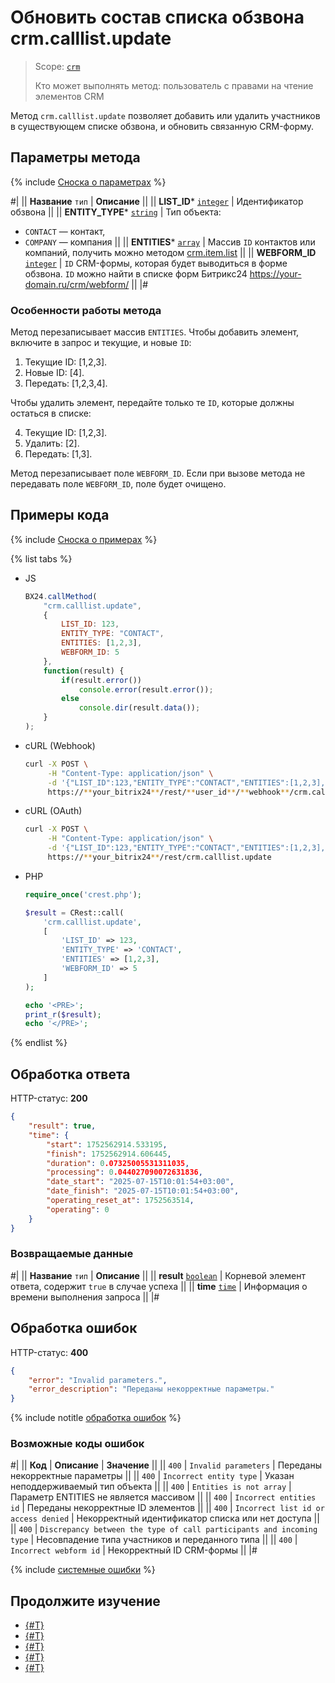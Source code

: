 # Обновить состав списка обзвона crm.calllist.update

> Scope: [`crm`](../../scopes/permissions.md)
>
> Кто может выполнять метод: пользователь с правами на чтение элементов CRM

Метод `crm.calllist.update` позволяет добавить или удалить участников в существующем списке обзвона, и обновить связанную CRM-форму.

## Параметры метода

{% include [Сноска о параметрах](../../../_includes/required.md) %}

#|
|| **Название**
`тип` | **Описание** ||
|| **LIST_ID***
[`integer`](../../data-types.md) | Идентификатор обзвона ||
|| **ENTITY_TYPE***
[`string`](../../data-types.md) | Тип объекта: 
- `CONTACT` — контакт,
- `COMPANY` — компания ||
|| **ENTITIES***
[`array`](../../data-types.md) | Массив `ID` контактов или компаний, получить можно методом [crm.item.list](../universal/crm-item-list.md) ||
|| **WEBFORM_ID**
[`integer`](../../data-types.md) | `ID` CRM-формы, которая будет выводиться в форме обзвона. 
`ID` можно найти в списке форм Битрикс24 https://your-domain.ru/crm/webform/ ||
|#

### Особенности работы метода

Метод перезаписывает массив `ENTITIES`. Чтобы добавить элемент, включите в запрос и текущие, и новые `ID`:

1. Текущие ID: [1,2,3].
2. Новые ID: [4].
3. Передать: [1,2,3,4].

Чтобы удалить элемент, передайте только те `ID`, которые должны остаться в списке:

4. Текущие ID: [1,2,3].
5. Удалить: [2].
6. Передать: [1,3].

Метод перезаписывает поле `WEBFORM_ID`. Если при вызове метода не передавать поле `WEBFORM_ID`, поле будет очищено.

## Примеры кода

{% include [Сноска о примерах](../../../_includes/examples.md) %}

{% list tabs %}

- JS

    ```js
    BX24.callMethod(
        "crm.calllist.update",
        {
            LIST_ID: 123,
            ENTITY_TYPE: "CONTACT",
            ENTITIES: [1,2,3],
            WEBFORM_ID: 5
        },
        function(result) {
            if(result.error())
                console.error(result.error());
            else
                console.dir(result.data());
        }
    );
    ```

- cURL (Webhook)

    ```bash
    curl -X POST \
         -H "Content-Type: application/json" \
         -d '{"LIST_ID":123,"ENTITY_TYPE":"CONTACT","ENTITIES":[1,2,3],"WEBFORM_ID":5}' \
         https://**your_bitrix24**/rest/**user_id**/**webhook**/crm.calllist.update
    ```

- cURL (OAuth)

    ```bash
    curl -X POST \
         -H "Content-Type: application/json" \
         -d '{"LIST_ID":123,"ENTITY_TYPE":"CONTACT","ENTITIES":[1,2,3],"WEBFORM_ID":5,"auth":"**put_access_token_here**"}' \
         https://**your_bitrix24**/rest/crm.calllist.update
    ```

- PHP

    ```php
    require_once('crest.php');

    $result = CRest::call(
        'crm.calllist.update',
        [
            'LIST_ID' => 123,
            'ENTITY_TYPE' => 'CONTACT',
            'ENTITIES' => [1,2,3],
            'WEBFORM_ID' => 5
        ]
    );

    echo '<PRE>';
    print_r($result);
    echo '</PRE>';
    ```

{% endlist %}

## Обработка ответа

HTTP-статус: **200**

```json
{
    "result": true,
    "time": {
        "start": 1752562914.533195,
        "finish": 1752562914.606445,
        "duration": 0.07325005531311035,
        "processing": 0.044027090072631836,
        "date_start": "2025-07-15T10:01:54+03:00",
        "date_finish": "2025-07-15T10:01:54+03:00",
        "operating_reset_at": 1752563514,
        "operating": 0
    }
}
```

### Возвращаемые данные

#|
|| **Название**
`тип` | **Описание** ||
|| **result**
[`boolean`](../../data-types.md) | Корневой элемент ответа, содержит `true` в случае успеха ||
|| **time**
[`time`](../../data-types.md#time) | Информация о времени выполнения запроса ||
|#

## Обработка ошибок

HTTP-статус: **400**

```json
{
    "error": "Invalid parameters.",
    "error_description": "Переданы некорректные параметры."
}
```

{% include notitle [обработка ошибок](../../../_includes/error-info.md) %}

### Возможные коды ошибок

#|
|| **Код** | **Описание** | **Значение** ||
|| `400` | `Invalid parameters` | Переданы некорректные параметры ||
|| `400` | `Incorrect entity type` | Указан неподдерживаемый тип объекта ||
|| `400` | `Entities is not array` | Параметр ENTITIES не является массивом ||
|| `400` | `Incorrect entities id` | Переданы некорректные ID элементов ||
|| `400` | `Incorrect list id or access denied` | Некорректный идентификатор списка или нет доступа ||
|| `400` | `Discrepancy between the type of call participants and incoming type` | Несовпадение типа участников и переданного типа ||
|| `400` | `Incorrect webform id` | Некорректный ID CRM-формы ||
|#

{% include [системные ошибки](../../../_includes/system-errors.md) %}

## Продолжите изучение

- [{#T}](./crm-calllist-add.md)
- [{#T}](./crm-calllist-get.md)
- [{#T}](./crm-calllist-items-get.md)
- [{#T}](./crm-calllist-list.md)
- [{#T}](./crm-calllist-statuslist.md) 